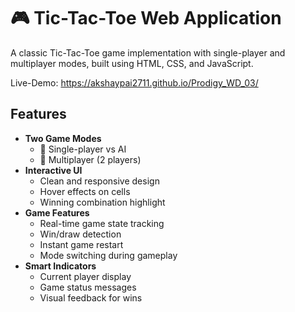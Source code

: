# 🎮 Tic-Tac-Toe Web Application

A classic Tic-Tac-Toe game implementation with single-player and multiplayer modes, built using HTML, CSS, and JavaScript.

Live-Demo: https://akshaypai2711.github.io/Prodigy_WD_03/

## Features

- **Two Game Modes**
  - 🤖 Single-player vs AI
  - 👥 Multiplayer (2 players)
- **Interactive UI**
  - Clean and responsive design
  - Hover effects on cells
  - Winning combination highlight
- **Game Features**
  - Real-time game state tracking
  - Win/draw detection
  - Instant game restart
  - Mode switching during gameplay
- **Smart Indicators**
  - Current player display
  - Game status messages
  - Visual feedback for wins
